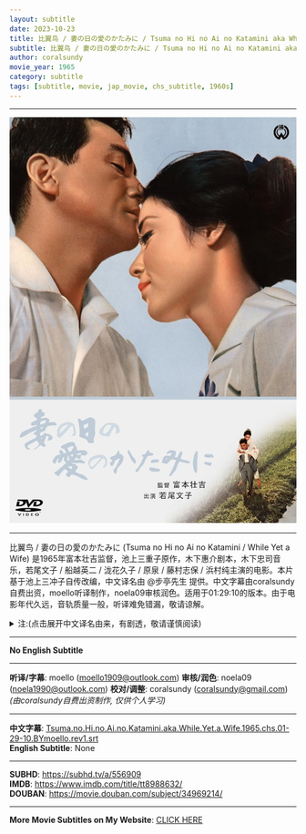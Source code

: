```yaml
---
layout: subtitle
date: 2023-10-23
title: 比翼鸟 / 妻の日の愛のかたみに / Tsuma no Hi no Ai no Katamini aka While Yet a Wife 1965 Subtitle (Chinese)
subtitle: 比翼鸟 / 妻の日の愛のかたみに / Tsuma no Hi no Ai no Katamini aka While Yet a Wife 1965 Subtitle (Chinese)
author: coralsundy
movie_year: 1965
category: subtitle
tags: [subtitle, movie, jap_movie, chs_subtitle, 1960s]
---
```


------

<img src="../assets/tt8988632.jpg" alt="tt8988632_cover_art" />

------

比翼鸟 / 妻の日の愛のかたみに (Tsuma no Hi no Ai no Katamini / While Yet a Wife) 是1965年富本壮吉监督，池上三重子原作，木下惠介剧本，木下忠司音乐，若尾文子 / 船越英二 / 泷花久子 / 原泉 / 藤村志保 / 浜村纯主演的电影。本片基于池上三冲子自传改编，中文译名由 @步亭先生 提供。中文字幕由coralsundy自费出资，moello听译制作，noela09审核润色。适用于01:29:10的版本。由于电影年代久远，音轨质量一般，听译难免错漏，敬请谅解。

<details>
<summary>注:(点击展开中文译名由来，有剧透，敬请谨慎阅读)</summary>

妻の日の愛のかたみに
这个标题如果用中文来解释，是非常难以理解的。
因为直译 就是和妻子互相爱护的每天
而妻の日の愛のかたみに 后面的 かたみに 写作互に
按照辞书上的解释，这个写法是日本的古文，有互相，交互的意思。
《枕草子》中有这么一句「かたみにゐかはりて、羽の上の霜払ふらむほどなど」，
意思是鸳鸯借着互相交换位置的时节，拍打下对方羽毛上的寒霜。
从这点上看多少近似本朝相濡以沫的意思。
我暂时还没有看过完整剧情，但看网上的介绍，电影是一个悲剧内核，但大团圆的结局。
本片的故事出自池上三重子的自传笔记，而池上本人是罹患萎缩性关节炎的女教师。三十岁时起发病，整整十年一直在医院和家里来回的跑。期间他创作的介绍夫妻间爱情的作品在日本全国引起很大影响。1964年也就是她四十岁时，她不忍丈夫和他一起受苦，强行让丈夫和她离婚，也就是这年他出版了自传笔记《妻の日の愛のかたみに》，也就在同年大映公司看中了文章中的催泪元素，投拍同名电影，并在1965年上映。
据说池上前夫生怕导演把他拍成“陈世美”，参加电影首映式，并看到剧终。他对电影内容非常满意，而池上虽然没有参加首映式，但要求制片方给她一个人放了场早场电影，看到若尾文子演的自己，在电影结束后，她整整哭了一小时才停下。
池上三重子虽然得了如此重病，但延至2007年才以83岁的高龄才逝世。
我猜测，自四十岁离婚后，她就是用和前夫14年的美好婚姻生活支撑自己活下去的吧。。。

(感谢微博[步亭先生](https://weibo.com/u/7756344026)帮助提供中文译名，并解释以上背景提要)

</details>

------

**No English Subtitle**

------

**听译/字幕**: moello (moello1909@outlook.com)
**审核/润色**: noela09 (noela1990@outlook.com)
**校对/调整**: coralsundy (coralsundy@gmail.com)
*(由coralsundy自费出资制作, 仅供个人学习)*

------

**中文字幕**: [Tsuma.no.Hi.no.Ai.no.Katamini.aka.While.Yet.a.Wife.1965.chs.01-29-10.BYmoello.rev1.srt](../subtitles/Tsuma.no.Hi.no.Ai.no.Katamini.aka.While.Yet.a.Wife.1965.chs.01-29-10.BYmoello.rev1.srt)<br>
**English Subtitle**: None

------

**SUBHD**: <https://subhd.tv/a/556909><br>
**IMDB**: <https://www.imdb.com/title/tt8988632/><br>
**DOUBAN**: <https://movie.douban.com/subject/34969214/>

------

**More Movie Subtitles on My Website**: <a href='{% post_url 2021-01-10-subtitles-summary-list %}'>CLICK HERE</a>


